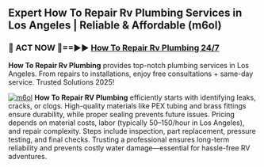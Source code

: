 ## Expert How To Repair Rv Plumbing Services in Los Angeles | Reliable & Affordable (m6ol)  

<h3>🚿 ACT NOW 🌟==►► <a href="https://tinyurl.com/2ne6vx2x" rel="nofollow">How To Repair Rv Plumbing 24/7</a></h3>

**How To Repair Rv Plumbing** provides top-notch plumbing services in Los Angeles. From repairs to installations, enjoy free consultations + same-day service. Trusted Solutions 2025!

[![m6ol](https://i.imgur.com/4PFF4AK.jpeg)](https://tinyurl.com/2ne6vx2x)
**How To Repair RV Plumbing** efficiently starts with identifying leaks, cracks, or clogs. High-quality materials like PEX tubing and brass fittings ensure durability, while proper sealing prevents future issues. Pricing depends on material costs, labor (typically $50–$150/hour in Los Angeles), and repair complexity. Steps include inspection, part replacement, pressure testing, and final checks. Trusting a professional ensures long-term reliability and prevents costly water damage—essential for hassle-free RV adventures.